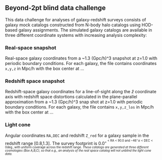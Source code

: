 ## Beyond-2pt blind data challenge
This data challenge for analyses of galaxy-redshift surveys consists of galaxy mock catalogs constructed from N-body halo catalogs using HOD-based galaxy assignments. The simulated galaxy catalogs are available in three different coordinate systems with increasing analysis complexity:
### Real-space snapshot
Real-space galaxy coordinates from a ~1.3 (Gpc/h)^3 snapshot at z=1.0 with periodic boundary conditions. For each galaxy, the file contains coordinates ``x,y,z`` in Mpc/h with the box center at …
### Redshift space snapshot
Redshift-space galaxy coordinates for a line-of-sight along the $\hat{z}$ coordinate axis with redshift space distortions calculated in the plane-parallel approximation from a ~1.3 (Gpc/h)^3 snap shot at z=1.0 with periodic boundary conditions. For each galaxy, the file contains ``x,y,z_los`` in Mpc/h with the box center at …
### Light cone
Angular coordinates ``RA,DEC`` and redshift ``Z_red`` for a galaxy sample in the redshift range [0.8,1.3]. The survey footprint is 0.0<sup>&#9702;<sup> < RA < 90.0 and $-46^{\circ} \alpha <\text{DEC}<0\deg$, with uniform coverage across the redshift range.
_These catalogs are generated at three different cosmologies (Box A,B,C), so that e.g., an analysis of the real space catalog will not unblind the light cone data._
